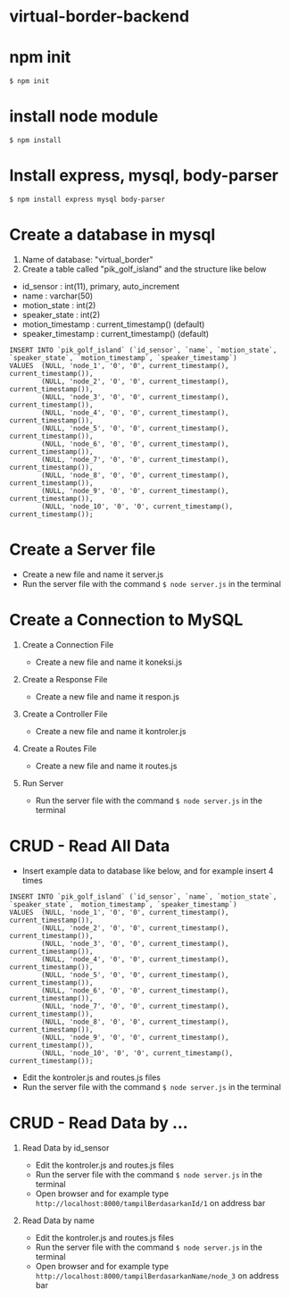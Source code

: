 # virtual-border-backend

# npm init

`$ npm init`

# install node module

`$ npm install`

# Install express, mysql, body-parser

`$ npm install express mysql body-parser`

# Create a database in mysql

1. Name of database: "virtual_border"
2. Create a table called "pik_golf_island" and the structure like below

- id_sensor : int(11), primary, auto_increment
- name : varchar(50)
- motion_state : int(2)
- speaker_state : int(2)
- motion_timestamp : current_timestamp() (default)
- speaker_timestamp : current_timestamp() (default)

```
INSERT INTO `pik_golf_island` (`id_sensor`, `name`, `motion_state`, `speaker_state`, `motion_timestamp`, `speaker_timestamp`)
VALUES  (NULL, 'node_1', '0', '0', current_timestamp(), current_timestamp()),
        (NULL, 'node_2', '0', '0', current_timestamp(), current_timestamp()),
        (NULL, 'node_3', '0', '0', current_timestamp(), current_timestamp()),
        (NULL, 'node_4', '0', '0', current_timestamp(), current_timestamp()),
        (NULL, 'node_5', '0', '0', current_timestamp(), current_timestamp()),
        (NULL, 'node_6', '0', '0', current_timestamp(), current_timestamp()),
        (NULL, 'node_7', '0', '0', current_timestamp(), current_timestamp()),
        (NULL, 'node_8', '0', '0', current_timestamp(), current_timestamp()),
        (NULL, 'node_9', '0', '0', current_timestamp(), current_timestamp()),
        (NULL, 'node_10', '0', '0', current_timestamp(), current_timestamp());
```

# Create a Server file

- Create a new file and name it server.js
- Run the server file with the command `$ node server.js` in the terminal

# Create a Connection to MySQL

1. Create a Connection File

   - Create a new file and name it koneksi.js

2. Create a Response File

   - Create a new file and name it respon.js

3. Create a Controller File

   - Create a new file and name it kontroler.js

4. Create a Routes File

   - Create a new file and name it routes.js

5. Run Server
   - Run the server file with the command `$ node server.js` in the terminal

# CRUD - Read All Data

- Insert example data to database like below, and for example insert 4 times

```
INSERT INTO `pik_golf_island` (`id_sensor`, `name`, `motion_state`, `speaker_state`, `motion_timestamp`, `speaker_timestamp`)
VALUES  (NULL, 'node_1', '0', '0', current_timestamp(), current_timestamp()),
        (NULL, 'node_2', '0', '0', current_timestamp(), current_timestamp()),
        (NULL, 'node_3', '0', '0', current_timestamp(), current_timestamp()),
        (NULL, 'node_4', '0', '0', current_timestamp(), current_timestamp()),
        (NULL, 'node_5', '0', '0', current_timestamp(), current_timestamp()),
        (NULL, 'node_6', '0', '0', current_timestamp(), current_timestamp()),
        (NULL, 'node_7', '0', '0', current_timestamp(), current_timestamp()),
        (NULL, 'node_8', '0', '0', current_timestamp(), current_timestamp()),
        (NULL, 'node_9', '0', '0', current_timestamp(), current_timestamp()),
        (NULL, 'node_10', '0', '0', current_timestamp(), current_timestamp());
```

- Edit the kontroler.js and routes.js files
- Run the server file with the command `$ node server.js` in the terminal

# CRUD - Read Data by ...

1. Read Data by id_sensor

   - Edit the kontroler.js and routes.js files
   - Run the server file with the command `$ node server.js` in the terminal
   - Open browser and for example type `http://localhost:8000/tampilBerdasarkanId/1` on address bar

2. Read Data by name

   - Edit the kontroler.js and routes.js files
   - Run the server file with the command `$ node server.js` in the terminal
   - Open browser and for example type `http://localhost:8000/tampilBerdasarkanName/node_3` on address bar
